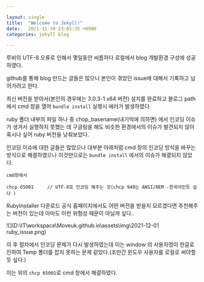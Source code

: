 ```yaml
---

layout: single
title:  "Welcome to Jekyll!"
date:   2021-11-30 23:05:35 +0900
categories: jekyll blog

---
```


루비의 UTF-8 오류로 인해서 몇일동안 씨름하다 로컬에서 blog 개발환경 구성에 성공하였다.



github를 통해 blog 만드는 글들은 많으니 본인이 겪었던 issue에 대해서 기록하고 넘어가려고 한다.



최신 버전을 받아서(본인의 경우에는 3.0.3-1 x64 버전) 설치를 완료하고 블로그 path에서 cmd 창을 열어 `bundle install` 실행시 에러가 발생하였다.

 ruby 폴더 내부의 파일 하나 중 chop_basename(내기억에 의하면) 에서 인코딩 이슈가 생겨서 실행하지 못했는 데 구글링을 해도 비슷한 환경에서의 이슈가 발견되지 않아 혹시나 싶어 ruby 버전을 낮춰보았다.

 

인코딩 이슈에 대한 글들은 많았으나 대부분 아래처럼 cmd 창의 인코딩 방식을 바꾸는 방식으로 해결하였으나 이것만으로는 `bundle install` 에서의 이슈가 해결되지 않았다.

```
cmd창에서

chcp 65001     // UTF-8로 인코딩 해주는 것(chcp 949는 ANSI/OEM -한국어인듯 싶다 )

```



RubyInstaller 다운로드 공식 홈페이지에서도 어떤 버전을 받을지 모르겠다면 추천해주는 버전이 있는데 아마도 이런 위험성 때문이 아닐까 싶다..



![](D:\IT\workspace\Moveuk.github.io\assets\img\2021-12-01 ruby_issue.png)



 이 후 절차에서 인코딩 문제가 다시 발생하였는데 이는 window 의 사용자명이 한글로 인하여 Temp 폴더를 잡지 못하는 문제 같았다.(조만간 윈도우 사용자를 로컬로 써야할 듯 싶다.)



이는 위의 `chcp 65001`로 cmd 창에서 해결하였다.
